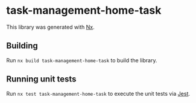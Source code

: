 # task-management-home-task

This library was generated with [Nx](https://nx.dev).

## Building

Run `nx build task-management-home-task` to build the library.

## Running unit tests

Run `nx test task-management-home-task` to execute the unit tests via [Jest](https://jestjs.io).
